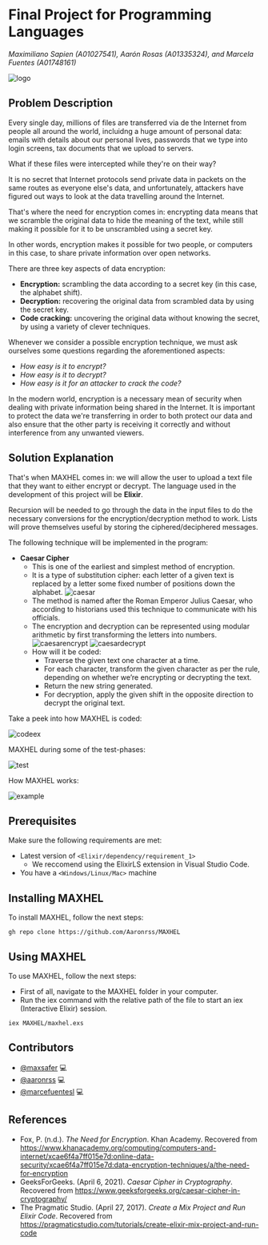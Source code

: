 # Final Project for Programming Languages
_Maximiliano Sapien (A01027541), Aarón Rosas (A01335324), and Marcela Fuentes (A01748161)_

![logo](./img/logo.png) 

## Problem Description

Every single day, millions of files are transferred via de the Internet from people all around the world, incluidng a huge amount of personal data: emails with details about our personal lives, passwords that we type into login screens, tax documents that we upload to servers.

What if these files were intercepted while they're on their way?

It is no secret that Internet protocols send private data in packets on the same routes as everyone else's data, and unfortunately, attackers have figured out ways to look at the data travelling around the Internet.

That's where the need for encryption comes in: encrypting data means that we scramble the original data to hide the meaning of the text, while still making it possible for it to be unscrambled using a secret key.

In other words, encryption makes it possible for two people, or computers in this case, to share private information over open networks.

There are three key aspects of data encryption:
- **Encryption:** scrambling the data according to a secret key (in this case, the alphabet shift).
- **Decryption:** recovering the original data from scrambled data by using the secret key.
- **Code cracking:** uncovering the original data without knowing the secret, by using a variety of clever techniques.

Whenever we consider a possible encryption technique, we must ask ourselves some questions regarding the aforementioned aspects:
- *How easy is it to encrypt?*
- *How easy is it to decrypt?*
- *How easy is it for an attacker to crack the code?*

In the modern world, encryption is a necessary mean of security when dealing with private information being shared in the Internet. It is important to protect the data we're transferring in order to both protect our data and also ensure that the other party is receiving it correctly and without interference from any unwanted viewers.


## Solution Explanation

That's when MAXHEL comes in: we will allow the user to upload a text file that they want to either encrypt or decrypt. The language used in the development of this project will be **Elixir**.

Recursion will be needed to go through the data in the input files to do the necessary conversions for the encryption/decryption method to work. Lists will prove themselves useful by storing the ciphered/deciphered messages.

The following technique will be implemented in the program:
- **Caesar Cipher**
    - This is one of the earliest and simplest method of encryption.
    - It is a type of substitution cipher: each letter of a given text is replaced by a letter some fixed number of positions down the alphabet.
    ![caesar](./img/caesar.png)
    - The method is named after the Roman Emperor Julius Caesar, who according to historians used this technique to communicate with his officials.
    - The encryption and decryption can be represented using modular arithmetic by first transforming the letters into numbers.
    ![caesarencrypt](./img/caesarenc.png)
    ![caesardecrypt](./img/caesardec.png)
    - How will it be coded:
        - Traverse the given text one character at a time.
        - For each character, transform the given character as per the rule, depending on whether we’re encrypting or decrypting the text.
        - Return the new string generated.
        - For decryption, apply the given shift in the opposite direction to decrypt the original text.


Take a peek into how MAXHEL is coded:

![codeex](./img/codex.png)


MAXHEL during some of the test-phases:

![test](./img/test.JPG)


How MAXHEL works:

![example](./img/example.JPG)


## Prerequisites

Make sure the following requirements are met:
* Latest version of `<Elixir/dependency/requirement_1>`
    * We reccomend using the ElixirLS extension in Visual Studio Code.
* You have a `<Windows/Linux/Mac>` machine

## Installing MAXHEL

To install MAXHEL, follow the next steps:

```
gh repo clone https://github.com/Aaronrss/MAXHEL
```

## Using MAXHEL

To use MAXHEL, follow the next steps:

- First of all, navigate to the MAXHEL folder in your computer.
- Run the iex command with the relative path of the file to start an iex (Interactive Elixir) session.
```
iex MAXHEL/maxhel.exs
```

## Contributors

* [@maxsafer](https://github.com/Maxsafer) 💻 
* [@aaronrss](https://github.com/Aaronrss) 💻 
* [@marcefuentesl](https://github.com/marcefuentesl) 💻 


## References
- Fox, P. (n.d.). _The Need for Encryption_. Khan Academy. Recovered from https://www.khanacademy.org/computing/computers-and-internet/xcae6f4a7ff015e7d:online-data-security/xcae6f4a7ff015e7d:data-encryption-techniques/a/the-need-for-encryption
- GeeksForGeeks. (April 6, 2021). _Caesar Cipher in Cryptography_. Recovered from https://www.geeksforgeeks.org/caesar-cipher-in-cryptography/
- The Pragmatic Studio. (April 27, 2017). _Create a Mix Project and Run Elixir Code_. Recovered from https://pragmaticstudio.com/tutorials/create-elixir-mix-project-and-run-code
